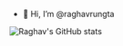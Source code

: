 - 👋 Hi, I’m @raghavrungta

![Raghav's GitHub stats](https://github-readme-stats.vercel.app/api?username=raghavrungta&show_icons=true&theme=radical)
